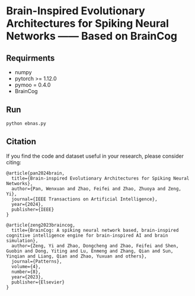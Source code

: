 



# Brain-Inspired Evolutionary Architectures for Spiking Neural Networks —— Based on BrainCog #



## Requirments ##
* numpy
* pytorch >= 1.12.0
* pymoo = 0.4.0
* BrainCog

## Run ##

```python ebnas.py```

## Citation ##

If you find the code and dataset useful in your research, please consider citing:
```
@article{pan2024brain,
  title={Brain-inspired Evolutionary Architectures for Spiking Neural Networks},
  author={Pan, Wenxuan and Zhao, Feifei and Zhao, Zhuoya and Zeng, Yi},
  journal={IEEE Transactions on Artificial Intelligence},
  year={2024},
  publisher={IEEE}
}

@article{zeng2023braincog,
  title={BrainCog: A spiking neural network based, brain-inspired cognitive intelligence engine for brain-inspired AI and brain simulation},
  author={Zeng, Yi and Zhao, Dongcheng and Zhao, Feifei and Shen, Guobin and Dong, Yiting and Lu, Enmeng and Zhang, Qian and Sun, Yinqian and Liang, Qian and Zhao, Yuxuan and others},
  journal={Patterns},
  volume={4},
  number={8},
  year={2023},
  publisher={Elsevier}
}
```
